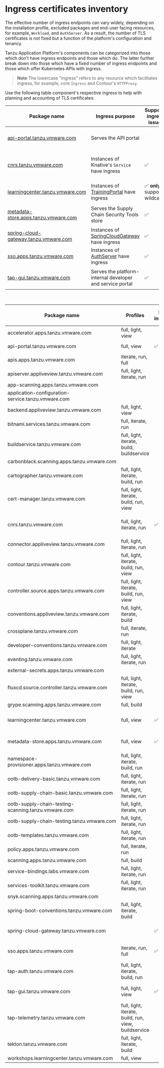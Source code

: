 # Ingress certificates inventory

The effective number of ingress endpoints can vary widely, depending on the
installation profile, excluded packages and end-user facing resources, for example,
`Workload`, and `AuthServer`. As a result, the number of TLS certificates is not
fixed but a function of the platform's configuration and tenancy.

Tanzu Application Platform's components can be categorized into those which don't have ingress
endpoints and those which do. The latter further break down into those which
have a fixed number of ingress endpoints and those which offer Kubernetes APIs
with ingress.

>**Note** The lowercase "ingress" refers to any resource which facilitates
>ingress, for example, core `Ingress` and Contour's `HTTPProxy`.

Use the following table component's respective ingress
to help with planning and accounting of TLS certificates:

Package name | Ingress purpose | Supports ingress issuer | Supports wildcards | # of ingress | SANs |
---|---|---|---|---|---|
[api-portal.tanzu.vmware.com](../../../api-portal/about.hbs.md) | Serves the API portal | |  | `1` | `api-portal.<ingress-domain>` (configurable) |
[cnrs.tanzu.vmware.com](../../../cloud-native-runtimes/about.hbs.md) | Instances of Knative's `Service` have ingress | ✅ | ✅ | `# of Services` | SANs depend on the component's `domain_template` (configurable) |
[learningcenter.tanzu.vmware.com](../../../learning-center/install-learning-center.hbs.md) | Instances of [TrainingPortal](../../../learning-center/runtime-environment/training-portal.hbs.md) have ingress | ✅ **only** supports wildcards| `# of TrainingPortal` | `<training-portal>.learningcenter.<ingress-domain>` (configurable) |
[metadata-store.apps.tanzu.vmware.com](../../../scst-store/tls-configuration.hbs.md) | Serves the Supply Chain Security Tools store | ✅ | ✅ | `1` | `metadata-store.<ingress-domain>` (configurable) |
[spring-cloud-gateway.tanzu.vmware.com](../../../spring-cloud-gateway/about.hbs.md) |Instances of [SpringCloudGateway](../../../spring-cloud-gateway/about.hbs.md) have ingress |✅ |  | `# of SpringCloudGateway` | configurable |
[sso.apps.tanzu.vmware.com](../../../app-sso/service-operators/issuer-uri-and-tls.hbs.md) |Instances of [AuthServer](../../../app-sso/service-operators/index.hbs.md) have ingress | ✅ | ✅ | `# of AuthServer` | Depend on the component's `domain_template` |
[tap-gui.tanzu.vmware.com](../../../tap-gui/tls/overview.hbs.md) | Serves the platform-internal developer and service portal | ✅ | ✅ | `1` | `tap-gui.<ingress-domain>` (configurable) |
<br>



Package name | Profiles | Has ingress | Ingress purpose | Supports ingress issuer | Supports wildcards | # of ingress | SANs | TLS Documentation
---|---|---|---|---|---|---|---|---|
accelerator.apps.tanzu.vmware.com | full, light, view | | | | | | | |
api-portal.tanzu.vmware.com | full, view | ✅ | Serves the API portal | |  | `1` | `api-portal.<ingress-domain>` (configurable) | [docs](../../../api-portal/about.hbs.md)
apis.apps.tanzu.vmware.com | iterate, run, full | | | | | | | |
apiserver.appliveview.tanzu.vmware.com | full, light, iterate, run | | | | | | | |
app-scanning.apps.tanzu.vmware.com  | | | | | | | | |
application-configuration-service.tanzu.vmware.com | | | | | | | | |
backend.appliveview.tanzu.vmware.com | full, light, view | | | | | | | |
bitnami.services.tanzu.vmware.com | full, iterate, run | | | | | | | |
buildservice.tanzu.vmware.com | full, light, iterate, build, buildservice | | | | | | | |
carbonblack.scanning.apps.tanzu.vmware.com |  | | | | | | | |
cartographer.tanzu.vmware.com | full, light, iterate, build, run | | | | | | | |
cert-manager.tanzu.vmware.com | full, light, iterate, build, run, view | | | | | | | |
cnrs.tanzu.vmware.com | full, light, iterate, run | ✅ | Instances of Knative's `Service` have ingress | ✅ | ✅ | `# of Services` | SANs depend on the component's `domain_template` (configurable) | [docs](../../../cloud-native-runtimes/about.hbs.md)
connector.appliveview.tanzu.vmware.com | full, light, iterate, run | | | | | | | |
contour.tanzu.vmware.com | full, light, iterate, build, run, view | | | | | | | |
controller.source.apps.tanzu.vmware.com | full, light, iterate, build, run, view | | | | | | | |
conventions.appliveview.tanzu.vmware.com | full, light, iterate, build | | | | | | | |
crossplane.tanzu.vmware.com | full, iterate, run | | | | | | | |
developer-conventions.tanzu.vmware.com | full, light, iterate | | | | | | | |
eventing.tanzu.vmware.com | full, light, iterate, run | | | | | | | |
external-secrets.apps.tanzu.vmware.com | | | | | | | | |
fluxcd.source.controller.tanzu.vmware.com | full, light, iterate, build, run, view | | | | | | | |
grype.scanning.apps.tanzu.vmware.com | full, build | | | | | | | |
learningcenter.tanzu.vmware.com | full, view | ✅ | Instances [TrainingPortal](../../../learning-center/runtime-environment/training-portal.hbs.md) have ingress | | ✅ (**only** supports wildcards) | `# of TrainingPortal` | `<training-portal>.learningcenter.<ingress-domain>` (configurable) | [docs](../../../learning-center/install-learning-center.hbs.md) |
metadata-store.apps.tanzu.vmware.com | full, view | ✅ | Serves the Supply Chain Security Tools store | ✅ | ✅ | `1` | `metadata-store.<ingress-domain>` (configurable) | [docs](../../../scst-store/tls-configuration.hbs.md)
namespace-provisioner.apps.tanzu.vmware.com | full, light, iterate, build, run | | | | | | | |
ootb-delivery-basic.tanzu.vmware.com | full, light, iterate, run | | | | | | | |
ootb-supply-chain-basic.tanzu.vmware.com | full, light, iterate, run | | | | | | | |
ootb-supply-chain-testing-scanning.tanzu.vmware.com | full, light, iterate, run | | | | | | | |
ootb-supply-chain-testing.tanzu.vmware.com | full, light, iterate, run | | | | | | | |
ootb-templates.tanzu.vmware.com | full, light, iterate, run | | | | | | | |
policy.apps.tanzu.vmware.com | full, iterate, run | | | | | | | |
scanning.apps.tanzu.vmware.com | full, build | | | | | | | |
service-bindings.labs.vmware.com | full, light, iterate, run | | | | | | | |
services-toolkit.tanzu.vmware.com | full, light, iterate, run | | | | | | | |
snyk.scanning.apps.tanzu.vmware.com | | | | | | | | |
spring-boot-conventions.tanzu.vmware.com | full, light, iterate, build | | | | | | | |
spring-cloud-gateway.tanzu.vmware.com | | ✅ | Instances of [SpringCloudGateway](../../../spring-cloud-gateway/about.hbs.md) have ingress | | ✅ | `# of SpringCloudGateway` | configurable | [docs](../../../spring-cloud-gateway/about.hbs.md) |
sso.apps.tanzu.vmware.com | iterate, run, full | ✅ | Instances of [AuthServer](../../../app-sso/service-operators/index.hbs.md) have ingress | ✅ | ✅ | `# of AuthServer` | SANs depend on the component's `domain_template` | [docs](../../../app-sso/service-operators/issuer-uri-and-tls.hbs.md)
tap-auth.tanzu.vmware.com | full, light, iterate, build, run | | | | | | | |
tap-gui.tanzu.vmware.com | full, light, view | ✅ | Serves the platform-internal developer and service portal | ✅ | ✅ | `1` | `tap-gui.<ingress-domain>` (configurable) | [docs](../../../tap-gui/tls/overview.hbs.md)
tap-telemetry.tanzu.vmware.com | full, light, iterate, build, run, view, buildservice | | | | | | | |
tekton.tanzu.vmware.com | full, light, iterate, build | | | | | | | |
workshops.learningcenter.tanzu.vmware.com | full, view | | | | | | | |
